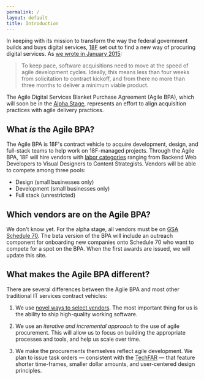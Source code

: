 ```yaml
---
permalink: /
layout: default
title: Introduction
---
```


In keeping with its mission to transform the way the federal government builds and buys digital services, [18F](https://18f.gsa.gov) set out to find a new way of procuring digital services. As [we wrote in January 2015](https://18f.gsa.gov/2015/01/08/creating-a-federal-marketplace-for-agile-delivery-services/):

> To keep pace, software acquisitions need to move at the speed of agile development cycles. Ideally, this means less than four weeks from solicitation to contract kickoff, and from there no more than three months to deliver a minimum viable product.

The Agile Digital Services Blanket Purchase Agreement (Agile BPA), which will soon be in the [Alpha Stage](https://18f.gsa.gov/dashboard/stages/), represents an effort to align acquisition practices with agile delivery practices.

## What *is* the Agile BPA?

The Agile BPA is 18F's contract vehicle to acquire development, design, and full-stack teams to help work on 18F-managed projects. Through the Agile BPA, 18F will hire vendors with [labor categories](https://pages.18f.gov/agile-labor-categories/) ranging from Backend Web Developers to Visual Designers to Content Strategists. Vendors will be able to compete among three pools:

- Design (small businesses only)
- Development (small businesses only)
- Full stack (unrestricted)

## Which vendors are on the Agile BPA?

We don't know yet. For the alpha stage, all vendors must be on [GSA Schedule 70](http://gsa.gov/schedule70). The beta version of the BPA will include an outreach component for onboarding new companies onto Schedule 70 who want to compete for a spot on the BPA. When the first awards are issued, we will update this site.

## What makes the Agile BPA different?

There are several differences between the Agile BPA and most other traditional IT services contract vehicles: 

1. We use [novel ways to select vendors](https://18f.gsa.gov/2015/04/23/coming-soon-the-agile-delivery-services-soliciatation/). The most important thing for us is the ability to ship high-quality working software. 

2. We use an *iterative and incremental approach* to the use of agile procurement. This will allow us to focus on building the appropriate processes and tools, and help us scale over time. 

3. We make the procurements themselves reflect agile development. We plan to issue task orders — consistent with the [TechFAR](https://github.com/WhiteHouse/playbook/blob/gh-pages/_includes/techfar-online.md) — that feature shorter time-frames, smaller dollar amounts, and user-centered design principles.

